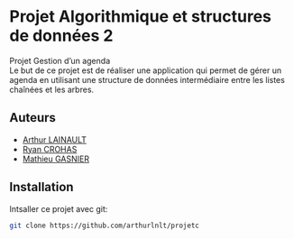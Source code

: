 
# Projet Algorithmique et structures de données 2
Projet Gestion d’un agenda \
Le but de ce projet est de réaliser une application qui permet de gérer un agenda en utilisant
une structure de données intermédiaire entre les listes chaînées et les arbres.




## Auteurs

- [Arthur LAINAULT](https://github.com/arthurlnlt)
- [Ryan CROHAS](https://github.com/RyanCro)
- [Mathieu GASNIER](https://github.com/CorerDuNord)



## Installation

Intsaller ce projet avec git:

```bash
git clone https://github.com/arthurlnlt/projetc
```
    
